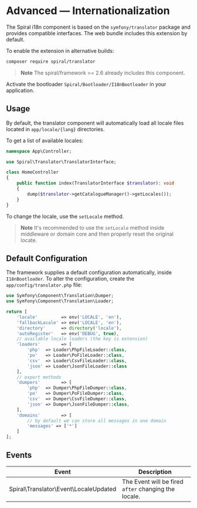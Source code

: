 # Advanced — Internationalization

The Spiral i18n component is based on the `symfony/translator` package and provides compatible interfaces.
The web bundle includes this extension by default.

To enable the extension in alternative builds:

```bash
composer require spiral/translator
```

> **Note**
> The spiral/framework >= 2.6 already includes this component.

Activate the bootloader `Spiral/Bootloader/I18nBootloader` in your application.

## Usage

By default, the translator component will automatically load all locale files located in `app/locale/{lang}` directories.

To get a list of available locales:

```php
namespace App\Controller;

use Spiral\Translator\TranslatorInterface;

class HomeController
{
    public function index(TranslatorInterface $translator): void
    {
        dump($translator->getCatalogueManager()->getLocales());
    }
}
```

To change the locale, use the `setLocale` method.

> **Note**
> It's recommended to use the `setLocale` method inside middleware or domain core and  then properly reset the original locate.

## Default Configuration

The framework supplies a default configuration automatically, inside `I18nBootloader`. To alter the configuration, create the `app/config/translator.php` file:

```php
use Symfony\Component\Translation\Dumper;
use Symfony\Component\Translation\Loader;

return [
    'locale'         => env('LOCALE', 'en'),
    'fallbackLocale' => env('LOCALE', 'en'),
    'directory'      => directory('locale'),
    'autoRegister'   => env('DEBUG', true),
    // available locale loaders (the key is extension)
    'loaders'        => [
        'php'  => Loader\PhpFileLoader::class,
        'po'   => Loader\PoFileLoader::class,
        'csv'  => Loader\CsvFileLoader::class,
        'json' => Loader\JsonFileLoader::class
    ],
    // export methods
    'dumpers'        => [
        'php'  => Dumper\PhpFileDumper::class,
        'po'   => Dumper\PoFileDumper::class,
        'csv'  => Dumper\CsvFileDumper::class,
        'json' => Dumper\JsonFileDumper::class,
    ],
    'domains'        => [
        // by default we can store all messages in one domain
        'messages' => ['*']
    ]
];
```

## Events

| Event                                 | Description                                          |
|---------------------------------------|------------------------------------------------------|
| Spiral\Translator\Event\LocaleUpdated | The Event will be fired `after` changing the locale. |
